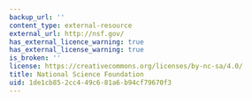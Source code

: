 ```yaml
---
backup_url: ''
content_type: external-resource
external_url: http://nsf.gov/
has_external_licence_warning: true
has_external_license_warning: true
is_broken: ''
license: https://creativecommons.org/licenses/by-nc-sa/4.0/
title: National Science Foundation
uid: 1de1cb85-2cc4-49c6-81a6-b94cf79670f3
---
```

